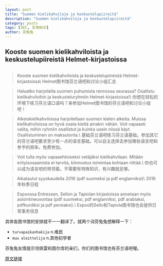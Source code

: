 ```yaml
---
layout: post
title: "Suomen kielikahviloja ja keskustelupiireitä"
description: "Suomen kielikahviloja ja keskustelupiireitä"
category: posts
tags: [词汇, 实用知识]
author: 芬兔兔
---
```


## Kooste suomen kielikahviloista ja keskustelupiireistä Helmet-kirjastoissa


<figure>
    <a href="http://imgur.com/XMJZ00Y.jpg"><img src="http://imgur.com/XMJZ00Y.jpg" alt=""></a>
</figure>

> Kooste suomen kielikahviloista ja keskustelupiireistä Helmet-kirjastoissa\\
> Helmet图书馆芬兰语吧和讨论小组汇总

> Haluatko harjoitella suomen puhumista rennossa seurassa? Osallistu kielikahviloihin ja keskusteluryhmiin Helmet-kirjastoissa!\\
> 你想在轻松的环境下练习芬兰语口语吗？来参加Helmet图书馆的芬兰语吧和讨论小组吧！

> Alkeiskielikahviloissa harjoitellaan suomen kielen alkeita. Muissa kielikahviloissa on hyvä osata kieltä ainakin vähän. Voit vapaasti valita, mihin ryhmiin osallistut ja kuinka usein niissä käyt. Osallistuminen on maksutonta.\\
> 基础芬兰语吧练习芬兰语基础。参加其它的芬兰语吧要求至少有一点的语言基础。可以自主选择去参加哪些语言吧和参予的频率。免费参加。

> Voit tulla myös vapaaehtoiseksi vetäjäksi kielikahvilaan. Mitään erityisosaamista ei tarvita, kiinnostus toimintaa kohtaan riittää.\\
> 你也可以成为语言吧的带领着。不需要有特殊知识，有兴趣就足够。

> Aikataulut syyskaudella 2016 (pdf suomeksi ja pdf englanniksi)\\
> 2016年秋季日程

> Espoossa Entressen, Sellon ja Tapiolan kirjastoissa annetaan myös asiointineuvontaa (pdf suomeksi, pdf englanniksi, pdf arabiaksi, pdfkurdiksi ja pdf persiaksi).\\
> Espoo的Sello和Tapiola图书馆也会提供日常事务信息

具体各图书馆的安排就不一一翻译了。就两个词芬兔兔想解释一下：

- `turvapaikanhakija` n.难民
- `muu aloittelija` n.其他初学者

芬兔兔友情提示坦佩雷和图尔库的亲们，你们的图书馆也有芬兰语吧喔。

[原文链接](http://www.helmet.fi/fi-FI/Kirjastot_ja_palvelut/Monikielinen_kirjasto/Kooste_suomen_kielikahviloista_ja_keskus(105681))
